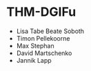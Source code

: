# THM-DGIFu

* Lisa Tabe Beate Soboth
* Timon Pellekoorne
* Max Stephan
* David Martschenko
* Jannik Lapp


